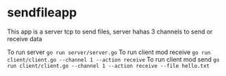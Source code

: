 # sendfileapp

This app is a server tcp to send files, server hahas 3 channels to send or receive data

To run server ```go run server/server.go```
To run client mod receive ```go run client/client.go --channel 1 --action receive```
To run client mod send ```go run client/client.go --channel 1 --action receive --file hello.txt```
